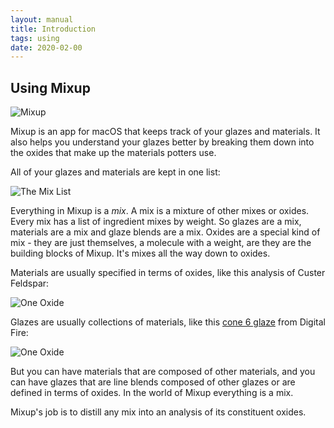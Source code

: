 ```yaml
---
layout: manual
title: Introduction
tags: using
date: 2020-02-00
---
```

## Using Mixup

![Mixup](/images/Sherril.png)

Mixup is an app for macOS that keeps track of your glazes and materials. 
It also helps you understand your glazes better by breaking 
them down into the oxides that make up the materials potters use.

All of your glazes and materials are kept in one list:

![The Mix List](/images/MixList.png)

Everything in Mixup is a *mix*. A mix is a mixture of other mixes or oxides. 
Every mix has a list of ingredient mixes by weight.
So glazes are a mix, materials are a mix and glaze blends are a mix. 
Oxides are a special kind of mix - they are just themselves, a molecule with a weight,
are they are the building blocks of Mixup. It's mixes all the way down to oxides. 

Materials are usually specified in terms of oxides, like this analysis of Custer Feldspar:

![One Oxide](/images/Custer.png)

Glazes are usually collections of materials, like this [cone 6 glaze](https://digitalfire.com/recipe/g1214w) from Digital Fire:

![One Oxide](/images/Cone6Glaze.png)

But you can have materials that are composed of other materials, 
and you can have glazes that are line blends composed of other glazes 
or are defined in terms of oxides. In the world of Mixup everything is a mix.

Mixup's job is to distill any mix into an analysis of its constituent oxides.
